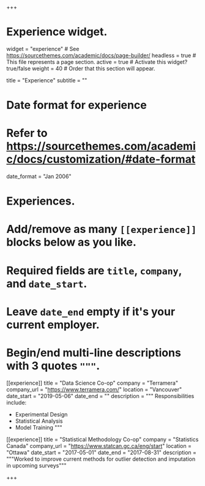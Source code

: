 +++
# Experience widget.
widget = "experience"  # See https://sourcethemes.com/academic/docs/page-builder/
headless = true  # This file represents a page section.
active = true  # Activate this widget? true/false
weight = 40  # Order that this section will appear.

title = "Experience"
subtitle = ""

# Date format for experience
#   Refer to https://sourcethemes.com/academic/docs/customization/#date-format
date_format = "Jan 2006"

# Experiences.
#   Add/remove as many `[[experience]]` blocks below as you like.
#   Required fields are `title`, `company`, and `date_start`.
#   Leave `date_end` empty if it's your current employer.
#   Begin/end multi-line descriptions with 3 quotes `"""`.
[[experience]]
  title = "Data Science Co-op"
  company = "Terramera"
  company_url = "https://www.terramera.com/"
  location = "Vancouver"
  date_start = "2019-05-06"
  date_end = ""
  description = """
  Responsibilities include:
  
  * Experimental Design
  * Statistical Analysis
  * Model Training
  """

[[experience]]
  title = "Statistical Methodology Co-op"
  company = "Statistics Canada"
  company_url = "https://www.statcan.gc.ca/eng/start"
  location = "Ottawa"
  date_start = "2017-05-01"
  date_end = "2017-08-31"
  description = """Worked to improve current methods for outlier detection and imputation in upcoming surveys"""

+++
